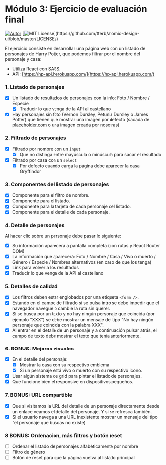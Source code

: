 # Módulo 3: Ejercicio de evaluación final
[![Autor](https://img.shields.io/badge/autor-Paula%20Perera-red)](https://github.com/PaulaEPR)
[![MIT License](https://img.shields.io/apm/l/atomic-design-ui.svg?)](https://github.com/tterb/atomic-design-ui/blob/master/LICENSEs)

El ejercicio consiste en desarrollar una página web con un listado de personajes de Harry Potter, que podemos filtrar por el nombre del personaje y casa:

- Utiliza React con SASS.
- API: [https://hp-api.herokuapp.com/](https://hp-api.herokuapp.com/)

### 1. Listado de personajes

- [x]  Un listado de resultados de personajes con la info: Foto / Nombre / Especie
    - [x]  Traducir lo que venga de la API al castellano
- [x]  Hay personajes sin foto (Vernon Dursley, Petunia Dursley o James Potter) que tienen que mostrar una imagen por defecto (sacada de [placeholder.com](http://placeholder.com/) o una imagen creada por nosotras)

### 2. Filtrado de personajes

- [x]  Filtrado por nombre con un `input`
    - [x]  Que no distinga entre mayúscula o minúscula para sacar el resultado
- [x]  Filtrado por casa con un `select`
    - [x]  Por defecto cuando carga la página debe aparecer la casa Gryffindor

### 3. Componentes del listado de personajes

- [x]  Componente para el filtro de nombre.
- [x]  Componente para el listado.
- [x]  Componente para la tarjeta de cada personaje del listado.
- [x]  Componente para el detalle de cada personaje.

### 4. Detalle de personajes

Al hacer clic sobre un personaje debe pasar lo siguiente:

- [x]  Su información aparecerá a pantalla completa (con rutas y React Router DOM)
- [x]  La información que aparecerá: Foto / Nombre / Casa / Vivo o muerto / Género / Especie /  Nombres alternativos (en caso de que los tenga)
- [x]  Link para volver a los resultados
- [x]  Traducir lo que venga de la API al castellano

### 5. Detalles de calidad

- [x]  Los filtros deben estar englobados por una etiqueta `<form />`.
- [x]  Estando en el campo de filtrado si se pulsa intro se debe impedir que el navegador navegue o cambie la ruta sin querer.
- [x]  Si se busca por un texto y no hay ningún personaje que coincida (por ejemplo "XXX") se debe mostrar un mensaje del tipo "No hay ningún personaje que coincida con la palabra XXX".
- [x]  Al entrar en el detalle de un personaje y a continuación pulsar atrás, el campo de texto debe mostrar el texto que tenía anteriormente.

### 6. BONUS: Mejoras visuales

- [x]  En el detalle del personaje:
    - [x]  Mostrar la casa con su respectivo emblema
    - [x]  Si un personaje está vivo o muerto con su respectivo icono.
- [x]  Usar algún sistema de grid para pintar el listado de personajes.
- [x]  Que funcione bien el responsive en dispositivos pequeños.

### 7. BONUS: URL compartible

- [x]  Que si visitamos la URL del detalle de un personaje directamente desde un enlace veamos el detalle del personaje. Y si se refresca también.
- [x]  Si el usuario navega a una URL inexistente mostrar un mensaje del tipo “el personaje que buscas no existe)

### 8 BONUS: Ordenación, más filtros y botón reset

- [ ]  Ordenar el listado de personajes alfabéticamente por nombre
- [ ]  Filtro de género
- [ ]  Botón de reset para que la página vuelva al listado principal